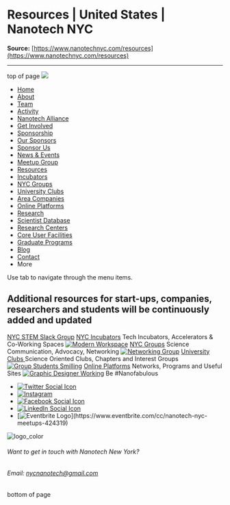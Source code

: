 # Resources | United States | Nanotech NYC

**Source:** [https://www.nanotechnyc.com/resources](https://www.nanotechnyc.com/resources)

---

top of page
[![](https://static.wixstatic.com/media/08758d_7d20c73eab55413cb85b9725de9dddc7~/v1/fill/w_160,h_44,al_c,q_85,usm_0.66_1.00_0.01,enc_avif,quality_auto/)](https://www.nanotechnyc.com)
* [Home](https://www.nanotechnyc.com)
* [About](https://www.nanotechnyc.com/about)
* [Team](https://www.nanotechnyc.com/team)
* [Activity](https://www.nanotechnyc.com/activity)
* [Nanotech Alliance](https://www.nanotechnyc.com/nanotech-alliance)
* [Get Involved](https://www.nanotechnyc.com/get-involved)
* [Sponsorship](https://www.nanotechnyc.com/copy-of-sponsorship)
* [Our Sponsors](https://www.nanotechnyc.com/copy-of-our-sponsors)
* [Sponsor Us](https://www.nanotechnyc.com/sponsor)
* [News & Events](https://www.nanotechnyc.com/newsevents)
* [Meetup Group](https://www.nanotechnyc.com/meetup-group)
* [Resources](https://www.nanotechnyc.com/resources)
* [Incubators](https://www.nanotechnyc.com/incubators)
* [NYC Groups](https://www.nanotechnyc.com/nyc-groups)
* [University Clubs](https://www.nanotechnyc.com/university-clubs)
* [Area Companies](https://www.nanotechnyc.com/nyc-area-companies)
* [Online Platforms](https://www.nanotechnyc.com/online-platforms)
* [Research](https://www.nanotechnyc.com/nyc-research)
* [Scientist Database](https://www.nanotechnyc.com/scientistdatabase)
* [Research Centers](https://www.nanotechnyc.com/research-centers)
* [Core User Facilities](https://www.nanotechnyc.com/coreuserfacilities)
* [Graduate Programs](https://www.nanotechnyc.com/graduateprograms)
* [Blog](https://www.nanotechnyc.com/blog)
* [Contact](https://www.nanotechnyc.com/contact)
* More

Use tab to navigate through the menu items.

## Additional resources for start-ups, companies, researchers and students will be continuously added and updated
[NYC STEM Slack Group](https://www.nanotechnyc.com/stem-nyc)
[NYC Incubators](https://www.nanotechnyc.com/incubators)
Tech Incubators, Accelerators & Co-Working Spaces
[![Modern Workspace ](https://static.wixstatic.com/media//v1/crop/x_230,y_0,w_6261,h_4480/fill/w_661,h_473,al_c,q_80,usm_0.66_1.00_0.01,enc_avif,quality_auto/Modern%20Workspace%)](https://www.nanotechnyc.com/incubators)
[NYC Groups](https://www.nanotechnyc.com/nyc-groups)
Science Communication, Advocacy, Networking
[![Networking Group](https://static.wixstatic.com/media//v1/crop/x_195,y_0,w_5310,h_3800/fill/w_661,h_473,al_c,q_80,usm_0.66_1.00_0.01,enc_avif,quality_auto/Networking%)](https://www.nanotechnyc.com/nyc-groups)
[University Clubs ](https://www.nanotechnyc.com/university-clubs)
Science Oriented Clubs, Chapters and Interest Groups
[![Group Students Smilling](https://static.wixstatic.com/media//v1/crop/x_248,y_0,w_6864,h_4912/fill/w_661,h_473,al_c,q_80,usm_0.66_1.00_0.01,enc_avif,quality_auto/Group%20Students%)](https://www.nanotechnyc.com/nyc-groups)
[Online Platforms](https://www.nanotechnyc.com/online-platforms)
Networks, Programs and Useful Sites
[![Graphic Designer Working](https://static.wixstatic.com/media//v1/crop/x_103,y_0,w_2795,h_2000/fill/w_661,h_473,al_c,q_80,usm_0.66_1.00_0.01,enc_avif,quality_auto/Graphic%20Designer%)](https://www.nanotechnyc.com/online-platforms)
Be #Nanofabulous 
* [![Twitter Social Icon](https://static.wixstatic.com/media//v1/fill/w_54,h_54,al_c,q_85,usm_0.66_1.00_0.01,enc_avif,quality_auto/)](https://twitter.com/NanotechNyc)
* [![Instagram](https://static.wixstatic.com/media//v1/fill/w_54,h_54,al_c,q_85,usm_0.66_1.00_0.01,enc_avif,quality_auto/)](https://www.instagram.com/nanotechnyc/)
* [![Facebook Social Icon](https://static.wixstatic.com/media//v1/fill/w_54,h_54,al_c,q_85,usm_0.66_1.00_0.01,enc_avif,quality_auto/)](https://www.facebook.com/nanotechnyc)
* [![LinkedIn Social Icon](https://static.wixstatic.com/media//v1/fill/w_54,h_54,al_c,q_85,usm_0.66_1.00_0.01,enc_avif,quality_auto/)](https://www.linkedin.com/groups/8780846/)
* [![Eventbrite Logo](https://static.wixstatic.com/media/08758d_75b6daeef3bc494cb920f81e048cb219~/v1/fill/w_54,h_54,al_c,q_85,usm_0.66_1.00_0.01,enc_avif,quality_auto/08758d_75b6daeef3bc494cb920f81e048cb219~)](https://www.eventbrite.com/cc/nanotech-nyc-meetups-424319)

![logo_color ](https://static.wixstatic.com/media/08758d_c84849ec3f6a4cf69d3dee3ba6a67d0d~/v1/fill/w_101,h_51,al_c,q_85,usm_0.66_1.00_0.01,enc_avif,quality_auto/logo_color%)
###### Want to get in touch with Nanotech New York?
###### Email: nycnanotech@gmail.com
bottom of page
